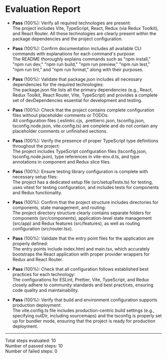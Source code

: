 # Evaluation Report

- **Pass** (100%): Verify all required technologies are present:  
  The project includes Vite, TypeScript, React, Redux (via Redux Toolkit), and React Router. All these technologies are clearly present within the package dependencies and the project configuration.  

- **Pass** (100%): Confirm documentation includes all available CLI commands with explanations for each command's purpose:  
  The README thoroughly explains commands such as "npm install," "npm run dev," "npm run build," "npm run preview," "npm run test," "npm run lint," and "npm run format," along with their purposes.  

- **Pass** (100%): Validate that package.json includes all necessary dependencies for the required technologies:  
  The package.json file lists all the primary dependencies (e.g., React, Redux Toolkit, React Router, Vite, TypeScript) and provides a complete set of devDependencies essential for development and testing.  

- **Pass** (100%): Check that the project contains complete configuration files without placeholder comments or TODOs:  
  All configuration files (.eslintrc.cjs, .prettierrc.json, tsconfig.json, tsconfig.node.json, vite.config.ts) are complete and do not contain any placeholder comments or unfinished sections.  

- **Pass** (100%): Verify the presence of proper TypeScript type definitions throughout the project:  
  The project includes TypeScript configuration files (tsconfig.json, tsconfig.node.json), type references in vite-env.d.ts, and type annotations in component and Redux slice files.  

- **Pass** (100%): Ensure testing library configuration is complete with necessary setup files:  
  The project has a dedicated setup file (src/setupTests.ts) for testing, uses vitest for testing configuration, and includes tests for components and Redux functionality.  

- **Pass** (100%): Confirm that the project structure includes directories for components, state management, and routing:  
  The project directory structure clearly contains separate folders for components (src/components), application-level state management (src/app) and Redux features (src/features), as well as routing configuration (src/router.tsx).  

- **Pass** (100%): Validate that the entry point files for the application are properly defined:  
  The entry points include index.html and main.tsx, which accurately bootstraps the React application with proper provider wrappers for Redux and React Router.  

- **Pass** (100%): Check that all configuration follows established best practices for each technology:  
  The configurations for ESLint, Prettier, Vite, TypeScript, and Redux closely adhere to community standards and best practices, ensuring code quality and maintainability.  

- **Pass** (100%): Verify that build and environment configuration supports production deployment:  
  The vite.config.ts file includes production-centric build settings (e.g., specifying outDir, including sourcemaps) and the tsconfig is properly set up for bundler mode, ensuring that the project is ready for production deployment.  

---

Total steps evaluated: 10  
Number of passed steps: 10  
Number of failed steps: 0